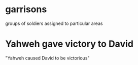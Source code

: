 # garrisons

groups of soldiers assigned to particular areas

# Yahweh gave victory to David

"Yahweh caused David to be victorious"

